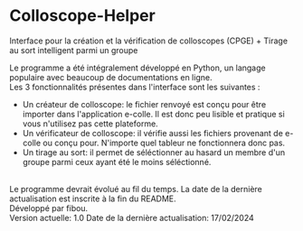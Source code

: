 # Colloscope-Helper
Interface pour la création et la vérification de colloscopes (CPGE) + Tirage au sort intelligent parmi un groupe  
  
Le programme a été intégralement développé en Python, un langage populaire avec beaucoup de documentations en ligne.  
Les 3 fonctionnalités présentes dans l'interface sont les suivantes :  
* Un créateur de colloscope: le fichier renvoyé est conçu pour être importer dans l'application e-colle. Il est donc peu lisible et pratique si vous n'utilisez pas cette plateforme.  
* Un vérificateur de colloscope: il vérifie aussi les fichiers provenant de e-colle ou conçu pour. N'importe quel tableur ne fonctionnera donc pas.  
* Un tirage au sort: il permet de séléctionner au hasard un membre d'un groupe parmi ceux ayant été le moins séléctionné.  
  
<br/>  
Le programme devrait évolué au fil du temps. La date de la dernière actualisation est inscrite à la fin du README.  
  
<br/>  
Développé par fibou.  
<br/>  
Version actuelle: 1.0  
Date de la dernière actualisation: 17/02/2024  
